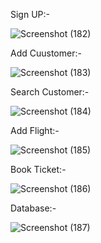 Sign UP:-

![Screenshot (182)](https://user-images.githubusercontent.com/91784572/211355766-faee664f-c0e3-42ab-883b-6751d54073b6.png)


Add Cuustomer:-

![Screenshot (183)](https://user-images.githubusercontent.com/91784572/211356058-e7d8c0f9-6244-48d6-8b37-bc3cdf1b2360.png)



Search Customer:-

![Screenshot (184)](https://user-images.githubusercontent.com/91784572/211356164-c305fb2a-0dcc-4107-afd0-cd3ac8ef278e.png)



Add Flight:-

![Screenshot (185)](https://user-images.githubusercontent.com/91784572/211356320-cdfcf58b-fcd0-43d5-a2c2-6d6db1bf39f1.png)



Book Ticket:-

![Screenshot (186)](https://user-images.githubusercontent.com/91784572/211356386-221e55af-ab04-4be0-b013-c5316304be83.png)



Database:-

![Screenshot (187)](https://user-images.githubusercontent.com/91784572/211356555-990d39c5-d07e-40c9-b48d-f429d356e8a4.png)
